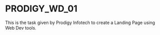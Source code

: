 # PRODIGY_WD_01
This is the task given by Prodigy Infotech to create a Landing Page using Web Dev tools.
